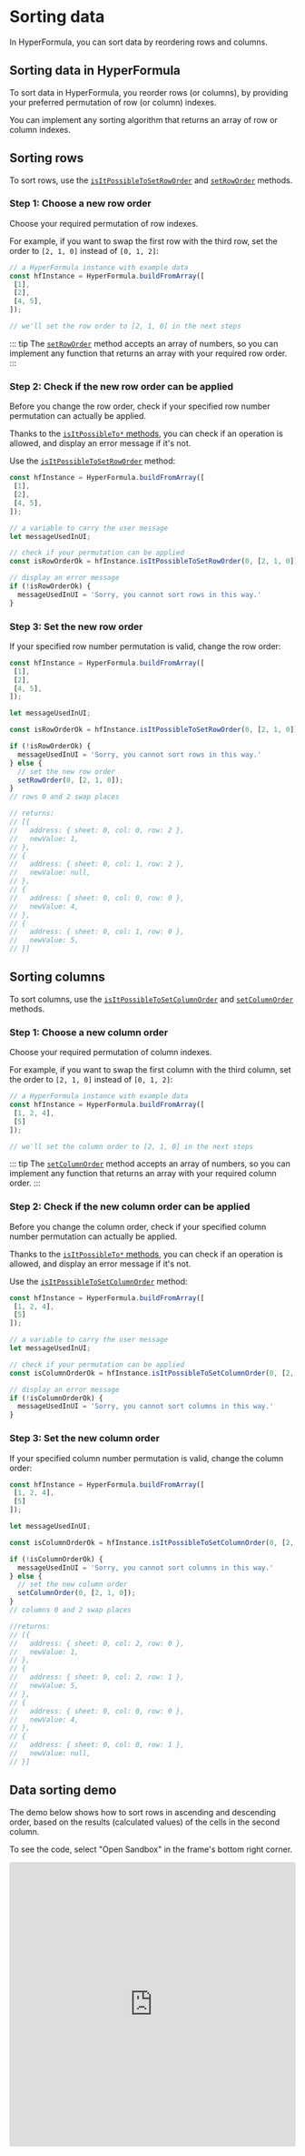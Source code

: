 # Sorting data

In HyperFormula, you can sort data by reordering rows and columns.

## Sorting data in HyperFormula

To sort data in HyperFormula, you reorder rows (or columns), by providing your preferred permutation of row (or column) indexes.

You can implement any sorting algorithm that returns an array of row or column indexes.

## Sorting rows

To sort rows, use the [`isItPossibleToSetRowOrder`](../api/classes/hyperformula.md#isitpossibletosetroworder) and [`setRowOrder`](../api/classes/hyperformula.md#setroworder) methods.

### Step 1: Choose a new row order
Choose your required permutation of row indexes. 

For example, if you want to swap the first row with the third row, set the order to `[2, 1, 0]` instead of `[0, 1, 2]`:

```js
// a HyperFormula instance with example data
const hfInstance = HyperFormula.buildFromArray([
 [1],
 [2],
 [4, 5],
]);

// we'll set the row order to [2, 1, 0] in the next steps
```

::: tip
The [`setRowOrder`](../api/classes/hyperformula.md#setroworder) method accepts an array of numbers, so you can implement any function that returns an array with your required row order.
:::

### Step 2: Check if the new row order can be applied

Before you change the row order, check if your specified row number permutation can actually be applied.

Thanks to the [`isItPossibleTo*` methods](basic-operations.md#isitpossibleto-methods), you can check if an operation is allowed, and display an error message if it's not.

Use the [`isItPossibleToSetRowOrder`](../api/classes/hyperformula.md#isitpossibletosetroworder) method:

```js
const hfInstance = HyperFormula.buildFromArray([
 [1],
 [2],
 [4, 5],
]);

// a variable to carry the user message
let messageUsedInUI;

// check if your permutation can be applied
const isRowOrderOk = hfInstance.isItPossibleToSetRowOrder(0, [2, 1, 0]);

// display an error message
if (!isRowOrderOk) {
  messageUsedInUI = 'Sorry, you cannot sort rows in this way.'
}
```

### Step 3: Set the new row order

If your specified row number permutation is valid, change the row order:

```js
const hfInstance = HyperFormula.buildFromArray([
 [1],
 [2],
 [4, 5],
]);

let messageUsedInUI;

const isRowOrderOk = hfInstance.isItPossibleToSetRowOrder(0, [2, 1, 0]);

if (!isRowOrderOk) {
  messageUsedInUI = 'Sorry, you cannot sort rows in this way.'
} else {
  // set the new row order
  setRowOrder(0, [2, 1, 0]);
}
// rows 0 and 2 swap places

// returns:
// [{
//   address: { sheet: 0, col: 0, row: 2 },
//   newValue: 1,
// },
// {
//   address: { sheet: 0, col: 1, row: 2 },
//   newValue: null,
// },
// {
//   address: { sheet: 0, col: 0, row: 0 },
//   newValue: 4,
// },
// {
//   address: { sheet: 0, col: 1, row: 0 },
//   newValue: 5,
// }]
```

## Sorting columns

To sort columns, use the [`isItPossibleToSetColumnOrder`](../api/classes/hyperformula.md#isitpossibletosetcolumnorder) and [`setColumnOrder`](../api/classes/hyperformula.md#setcolumnorder) methods.

### Step 1: Choose a new column order
Choose your required permutation of column indexes.

For example, if you want to swap the first column with the third column, set the order to `[2, 1, 0]` instead of `[0, 1, 2]`:

```js
// a HyperFormula instance with example data
const hfInstance = HyperFormula.buildFromArray([
 [1, 2, 4],
 [5]
]);

// we'll set the column order to [2, 1, 0] in the next steps
```

::: tip
The [`setColumnOrder`](../api/classes/hyperformula.md#setcolumnorder) method accepts an array of numbers, so you can implement any function that returns an array with your required column order.
:::

### Step 2: Check if the new column order can be applied

Before you change the column order, check if your specified column number permutation can actually be applied.

Thanks to the [`isItPossibleTo*` methods](basic-operations.md#isitpossibleto-methods), you can check if an operation is allowed, and display an error message if it's not.

Use the [`isItPossibleToSetColumnOrder`](../api/classes/hyperformula.md#isitpossibletosetcolumnorder) method:

```js
const hfInstance = HyperFormula.buildFromArray([
 [1, 2, 4],
 [5]
]);

// a variable to carry the user message
let messageUsedInUI;

// check if your permutation can be applied
const isColumnOrderOk = hfInstance.isItPossibleToSetColumnOrder(0, [2, 1, 0]);

// display an error message
if (!isColumnOrderOk) {
  messageUsedInUI = 'Sorry, you cannot sort columns in this way.'
}
```

### Step 3: Set the new column order

If your specified column number permutation is valid, change the column order:

```js
const hfInstance = HyperFormula.buildFromArray([
 [1, 2, 4],
 [5]
]);

let messageUsedInUI;

const isColumnOrderOk = hfInstance.isItPossibleToSetColumnOrder(0, [2, 1, 0]);

if (!isColumnOrderOk) {
  messageUsedInUI = 'Sorry, you cannot sort columns in this way.'
} else {
  // set the new column order
  setColumnOrder(0, [2, 1, 0]);
}
// columns 0 and 2 swap places

//returns:
// [{
//   address: { sheet: 0, col: 2, row: 0 },
//   newValue: 1,
// },
// {
//   address: { sheet: 0, col: 2, row: 1 },
//   newValue: 5,
// },
// {
//   address: { sheet: 0, col: 0, row: 0 },
//   newValue: 4,
// },
// {
//   address: { sheet: 0, col: 0, row: 1 },
//   newValue: null,
// }]
```

## Data sorting demo

The demo below shows how to sort rows in ascending and descending order, based on the results (calculated values) of the cells in the second column.

To see the code, select "Open Sandbox" in the frame's bottom right corner.

<iframe
     src="https://codesandbox.io/embed/github/handsontable/hyperformula-demos/tree/1.2.x/sorting?autoresize=1&fontsize=11&hidenavigation=1&theme=light&view=preview"
     style="width:100%; height:500px; border:0; border-radius: 4px; overflow:hidden;"
     title="handsontable/hyperformula-demos: sorting"
     allow="accelerometer; ambient-light-sensor; camera; encrypted-media; geolocation; gyroscope; hid; microphone; midi; payment; usb; vr; xr-spatial-tracking"
     sandbox="allow-autoplay allow-forms allow-modals allow-popups allow-presentation allow-same-origin allow-scripts"
   ></iframe>

